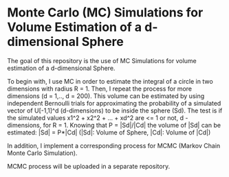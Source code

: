
# Monte Carlo (MC) Simulations for Volume Estimation of a d-dimensional Sphere

The goal of this repository is the use of MC Simulations for volume estimation of a d-dimensional Sphere.

To begin with, I use MC in order to estimate the integral of a circle in two dimensions with radius R = 1. 
Then, I repeat the process for more dimensions (d = 1,.., d = 200). 
This volume can be estimated by using independent Bernoulli trials for approximating the probability of a simulated vector of U[-1,1]^d (d-dimensions) to be inside the sphere (Sd). The test is if the simulated values x1^2 + x2^2 + ... + xd^2 are <= 1 or not, d - dimensions, for R = 1.
Knowing that P = |Sd|/|Cd| the volume of |Sd| can be estimated: |Sd| = P*|Cd| (|Sd|: Volume of Sphere, |Cd|: Volume of |Cd|) 

In addition, I implement a corresponding process for MCMC (Markov Chain Monte Carlo Simulation). 

MCMC process will be uploaded in a separate repository.
